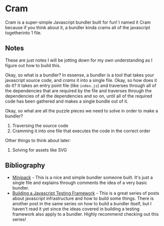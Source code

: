 # Cram

Cram is a super-simple Javascript bundler built for fun! I named it Cram because if you think about it, a bundler kinda crams all of the javascript togetherinto 1 file.

## Notes

These are just notes I will be jotting down for my own understanding as I figure out how to build this.

Okay, so what is a bundler? In essense, a bundler is a tool that takes your javascript source code, and _crams_ it into a single file.
Okay, so how does it do it? It takes an entry point file (like `index.js`) and traverses through all of the dependencies that are required by the file and traverses through the dependencies of all the dependencies and so on, until all of the required code has been gathered and makes a single bundle out of it.

Okay, so what are all the puzzle pieces we need to solve in order to make a bundler?

1. Traversing the source code
2. Cramming it into one file that executes the code in the correct order


Other things to think about later:

1. Solving for assets like SVG


## Bibliography

- [Minipack](https://github.com/ronami/minipack) - This is a nice and simple bundler someone built. It's just a single file and explains through comments the idea of a very basic bundler.
- [Building a Javascript Testing Framework](https://cpojer.net/posts/building-a-javascript-testing-framework) - This is a great series of posts about javascript infrastructure and how to build some things. There is another post in the same series on how to build a bundler itself, but I haven't read it yet since the ideas covered in building a testing framework also apply to a bundler. Highly recommend checking out this series!
